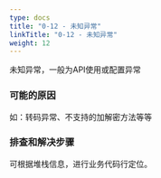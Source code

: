 ```yaml
---
type: docs
title: "0-12 - 未知异常"
linkTitle: "0-12 - 未知异常"
weight: 12
---
```

未知异常，一般为API使用或配置异常

### 可能的原因

如：转码异常、不支持的加解密方法等等

### 排查和解决步骤

可根据堆栈信息，进行业务代码行定位。

<p style="margin-top: 3rem;"> </p>